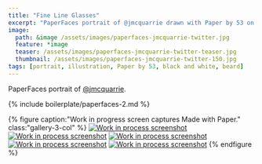 ```yaml
---
title: "Fine Line Glasses"
excerpt: "PaperFaces portrait of @jmcquarrie drawn with Paper by 53 on an iPad."
image: 
  path: &image /assets/images/paperfaces-jmcquarrie-twitter.jpg 
  feature: *image
  teaser: /assets/images/paperfaces-jmcquarrie-twitter-teaser.jpg
  thumbnail: /assets/images/paperfaces-jmcquarrie-twitter-150.jpg
tags: [portrait, illustration, Paper by 53, black and white, beard]
---
```


PaperFaces portrait of [@jmcquarrie](https://twitter.com/jmcquarrie).

{% include boilerplate/paperfaces-2.md %}

{% figure caption:"Work in progress screen captures Made with Paper." class:"gallery-3-col" %}
[![Work in process screenshot](/assets/images/paperfaces-jmcquarrie-process-1-600.jpg)](/assets/images/paperfaces-jmcquarrie-process-1-lg.jpg) [![Work in process screenshot](/assets/images/paperfaces-jmcquarrie-process-2-600.jpg)](/assets/images/paperfaces-jmcquarrie-process-2-lg.jpg) [![Work in process screenshot](/assets/images/paperfaces-jmcquarrie-process-3-600.jpg)](/assets/images/paperfaces-jmcquarrie-process-3-lg.jpg) [![Work in process screenshot](/assets/images/paperfaces-jmcquarrie-process-4-600.jpg)](/assets/images/paperfaces-jmcquarrie-process-4-lg.jpg) [![Work in process screenshot](/assets/images/paperfaces-jmcquarrie-process-4-600.jpg)](/assets/images/paperfaces-jmcquarrie-process-4-lg.jpg)
{% endfigure %}
